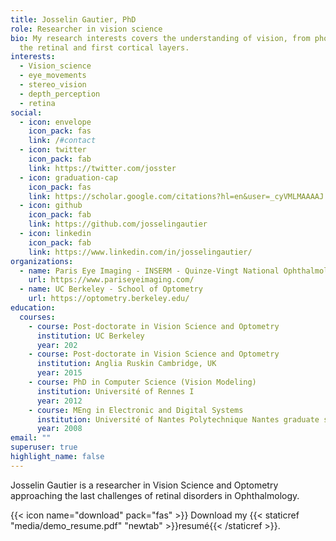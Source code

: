 ```yaml
---
title: Josselin Gautier, PhD
role: Researcher in vision science
bio: My research interests covers the understanding of vision, from photons to
  the retinal and first cortical layers.
interests:
  - Vision_science
  - eye_movements
  - stereo_vision
  - depth_perception
  - retina
social:
  - icon: envelope
    icon_pack: fas
    link: /#contact
  - icon: twitter
    icon_pack: fab
    link: https://twitter.com/josster
  - icon: graduation-cap
    icon_pack: fas
    link: https://scholar.google.com/citations?hl=en&user=_cyVMLMAAAAJ
  - icon: github
    icon_pack: fab
    link: https://github.com/josselingautier
  - icon: linkedin
    icon_pack: fab
    link: https://www.linkedin.com/in/josselingautier/
organizations:
  - name: Paris Eye Imaging - INSERM - Quinze-Vingt National Ophthalmology Hospital
    url: https://www.pariseyeimaging.com/
  - name: UC Berkeley - School of Optometry
    url: https://optometry.berkeley.edu/
education:
  courses:
    - course: Post-doctorate in Vision Science and Optometry
      institution: UC Berkeley
      year: 202
    - course: Post-doctorate in Vision Science and Optometry
      institution: Anglia Ruskin Cambridge, UK
      year: 2015
    - course: PhD in Computer Science (Vision Modeling)
      institution: Université of Rennes I
      year: 2012
    - course: MEng in Electronic and Digital Systems
      institution: Université of Nantes Polytechnique Nantes graduate school
      year: 2008
email: ""
superuser: true
highlight_name: false
---
```

Josselin Gautier is a researcher in Vision Science and Optometry approaching the last  challenges of retinal disorders in Ophthalmology.



{{< icon name="download" pack="fas" >}} Download my {{< staticref "media/demo_resume.pdf" "newtab" >}}resumé{{< /staticref >}}.